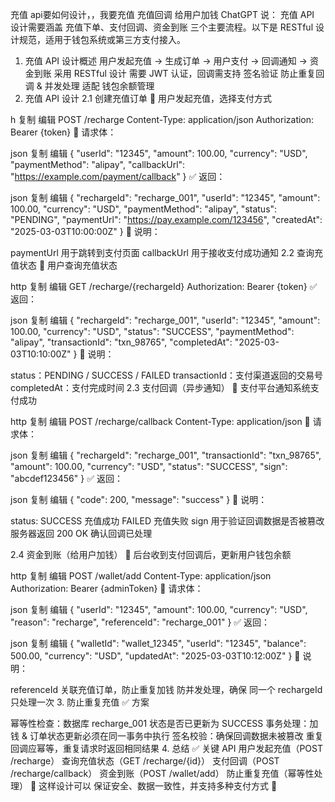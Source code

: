 

充值   api要如何设计，，我要充值  充值回调  给用户加钱
ChatGPT 说：
充值 API 设计需要涵盖 充值下单、支付回调、资金到账 三个主要流程。以下是 RESTful 设计规范，适用于钱包系统或第三方支付接入。

1. 充值 API 设计概述
   用户发起充值 → 生成订单 → 用户支付 → 回调通知 → 资金到账
   采用 RESTful 设计
   需要 JWT 认证，回调需支持 签名验证
   防止重复回调 & 并发处理
   适配 钱包余额管理
2. 充值 API 设计
   2.1 创建充值订单
   📌 用户发起充值，选择支付方式

h
复制
编辑
POST /recharge
Content-Type: application/json
Authorization: Bearer {token}
📌 请求体：

json 
复制
编辑
{
"userId": "12345",
"amount": 100.00,
"currency": "USD",
"paymentMethod": "alipay",
"callbackUrl": "https://example.com/payment/callback"
}
✅ 返回：

json
复制
编辑
{
"rechargeId": "recharge_001",
"userId": "12345",
"amount": 100.00,
"currency": "USD",
"paymentMethod": "alipay",
"status": "PENDING",
"paymentUrl": "https://pay.example.com/123456",
"createdAt": "2025-03-03T10:00:00Z"
}
📌 说明：

paymentUrl 用于跳转到支付页面
callbackUrl 用于接收支付成功通知
2.2 查询充值状态
📌 用户查询充值状态

http
复制
编辑
GET /recharge/{rechargeId}
Authorization: Bearer {token}
✅ 返回：

json
复制
编辑
{
"rechargeId": "recharge_001",
"userId": "12345",
"amount": 100.00,
"currency": "USD",
"status": "SUCCESS",
"paymentMethod": "alipay",
"transactionId": "txn_98765",
"completedAt": "2025-03-03T10:10:00Z"
}
📌 说明：

status：PENDING / SUCCESS / FAILED
transactionId：支付渠道返回的交易号
completedAt：支付完成时间
2.3 支付回调（异步通知）
📌 支付平台通知系统支付成功

http
复制
编辑
POST /recharge/callback
Content-Type: application/json
📌 请求体：

json
复制
编辑
{
"rechargeId": "recharge_001",
"transactionId": "txn_98765",
"amount": 100.00,
"currency": "USD",
"status": "SUCCESS",
"sign": "abcdef123456"
}
✅ 返回：

json
复制
编辑
{
"code": 200,
"message": "success"
}
📌 说明：

status:
SUCCESS 充值成功
FAILED 充值失败
sign 用于验证回调数据是否被篡改
服务器返回 200 OK 确认回调已处理




2.4 资金到账（给用户加钱）
📌 后台收到支付回调后，更新用户钱包余额

http
复制
编辑
POST /wallet/add
Content-Type: application/json
Authorization: Bearer {adminToken}
📌 请求体：

json
复制
编辑
{
"userId": "12345",
"amount": 100.00,
"currency": "USD",
"reason": "recharge",
"referenceId": "recharge_001"
}
✅ 返回：

json
复制
编辑
{
"walletId": "wallet_12345",
"userId": "12345",
"balance": 500.00,
"currency": "USD",
"updatedAt": "2025-03-03T10:12:00Z"
}
📌 说明：

referenceId 关联充值订单，防止重复加钱
防并发处理，确保 同一个 rechargeId 只处理一次
3. 防止重复充值
   ✅ 方案

幂等性检查：数据库 recharge_001 状态是否已更新为 SUCCESS
事务处理：加钱 & 订单状态更新必须在同一事务中执行
签名校验：确保回调数据未被篡改
重复回调应幂等，重复请求时返回相同结果
4. 总结
   ✅ 关键 API
   用户发起充值（POST /recharge）
   查询充值状态（GET /recharge/{id}）
   支付回调（POST /recharge/callback）
   资金到账（POST /wallet/add）
   防止重复充值（幂等性处理）
   📌 这样设计可以 保证安全、数据一致性，并支持多种支付方式 🚀